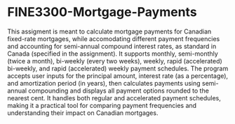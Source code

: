 # FINE3300-Mortgage-Payments

This assigment is meant to calculate mortgage payments for Canadian fixed-rate mortgages, while accomodating different payment frequencies and accounting for semi-annual compound interest rates, as standard in Canada (specified in the assignment). It supports monthly, semi-monthly (twice a month), bi-weekly (every two weeks), weekly, rapid (accelerated) bi-weekly, and rapid (accelerated) weekly payment schedules. The program accepts user inputs for the principal amount, interest rate (as a percentage), and amortization period (in years), then calculates payments using semi-annual compounding and displays all payment options rounded to the nearest cent. It handles both regular and accelerated payment schedules, making it a practical tool for comparing payment frequencies and understanding their impact on Canadian mortgages.
